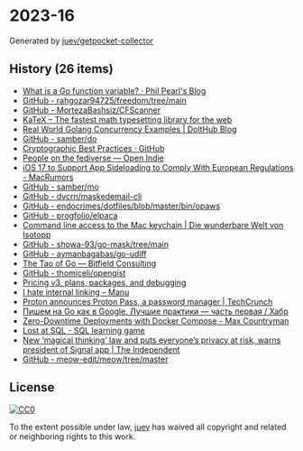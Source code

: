 # 2023-16

Generated by [juev/getpocket-collector](https://github.com/juev/getpocket-collector)

## History (26 items)

- [What is a Go function variable? · Phil Pearl's Blog](https://philpearl.github.io/post/functionpointers/)
- [GitHub - rahgozar94725/freedom/tree/main](https://github.com/rahgozar94725/freedom/tree/main)
- [GitHub - MortezaBashsiz/CFScanner](https://github.com/MortezaBashsiz/CFScanner)
- [KaTeX – The fastest math typesetting library for the web](https://katex.org)
- [Real World Golang Concurrency Examples | DoltHub Blog](https://www.dolthub.com/blog/2023-03-13-golang-concurrency-examples/)
- [GitHub - samber/do](https://github.com/samber/do)
- [Cryptographic Best Practices · GitHub](https://gist.github.com/atoponce/07d8d4c833873be2f68c34f9afc5a78a)
- [People on the fediverse — Open Indie](https://blog.erlend.sh/people-on-the-fediverse)
- [iOS 17 to Support App Sideloading to Comply With European Regulations - MacRumors](https://www.macrumors.com/2023/04/17/app-sideloading-support-coming-ios-17/)
- [GitHub - samber/mo](https://github.com/samber/mo)
- [GitHub - dvcrn/maskedemail-cli](https://github.com/dvcrn/maskedemail-cli)
- [GitHub - endocrimes/dotfiles/blob/master/bin/opaws](https://github.com/endocrimes/dotfiles/blob/master/bin/opaws)
- [GitHub - progfolio/elpaca](https://github.com/progfolio/elpaca)
- [Command line access to the Mac keychain | Die wunderbare Welt von Isotopp](https://blog.koehntopp.info/2017/01/26/command-line-access-to-the-mac-keychain.html)
- [GitHub - showa-93/go-mask/tree/main](https://github.com/showa-93/go-mask/tree/main)
- [GitHub - aymanbagabas/go-udiff](https://github.com/aymanbagabas/go-udiff)
- [The Tao of Go — Bitfield Consulting](https://bitfieldconsulting.com/golang/tao-of-go)
- [GitHub - thomiceli/opengist](https://github.com/thomiceli/opengist)
- [Pricing v3, plans, packages, and debugging](https://tailscale.com/blog/pricing-v3)
- [I hate internal linking – Manu](https://manuelmoreale.com/i-hate-internal-linking)
- [Proton announces Proton Pass, a password manager | TechCrunch](https://techcrunch.com/2023/04/20/proton-announces-proton-pass-a-password-manager/)
- [Пишем на Go как в Google. Лучшие практики — часть первая / Хабр](https://habr.com/ru/companies/skillfactory/articles/729924/)
- [Zero-Downtime Deployments with Docker Compose - Max Countryman](https://www.maxcountryman.com/articles/zero-downtime-deployments-with-docker-compose)
- [Lost at SQL - SQL learning game](https://lost-at-sql.therobinlord.com)
- [New ‘magical thinking’ law and puts everyone’s privacy at risk, warns president of Signal app | The Independent](https://www.independent.co.uk/tech/uk-online-safety-bill-signal-whatsapp-privacy-encryption-b2324483.html)
- [GitHub - meow-edit/meow/tree/master](https://github.com/meow-edit/meow/tree/master)

## License

[![CC0](https://mirrors.creativecommons.org/presskit/buttons/88x31/svg/cc-zero.svg)](https://creativecommons.org/publicdomain/zero/1.0/)

To the extent possible under law, [juev](https://github.com/juev) has waived all copyright and related or neighboring rights to this work.
